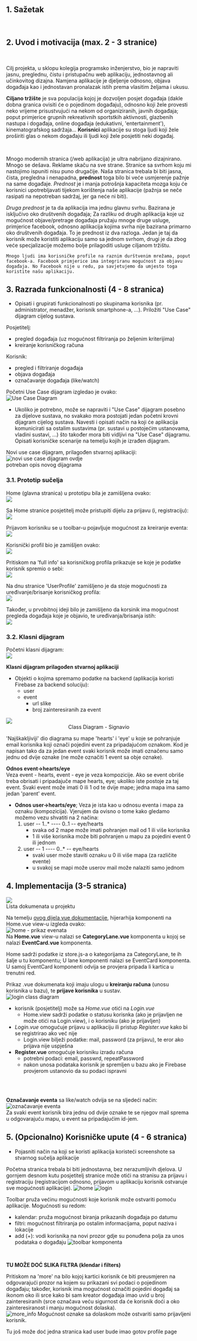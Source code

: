 <!--
ne bi bilo lose napravit neki ljepi cover page
znas,
kako dokumenti inace imaju
 -->

## 1. Sažetak

<!-- - (max.	1	stranica) -->
<br>

<div style="page-break-after:always;"></div>

## 2. Uvod i motivacija (max. 2 - 3 stranice)

<!-- - Dati kratki opis aplikacije koju razrađujemo (ciljano tržište, korisnici, te glavne prednosti koje će se
  ostvariti uvođenjem takve aplikacije u odnosu na dostupna rješenja).
- Potrebno je razložiti ciljano tržište aplikacije, opisati postojeća i konkurentska rješenja te priložiti
  SWOT analizu. Ukoliko nema konkurentskih rješanja, nego se radi o inovaciji, opisati kako se odvijao
  dosadašnji proces (npr. ručno, kroz excel dokumente, papirologiju, ...). Kroz SWOT analizu istaknuti
  bitne prednosti uvođenja takvog rješenja. Navesti koje su sve predispozicije potrebne za uvođenje
  aplikacije, ukoliko je to potrebno (npr. neka organizacija s kojom komuniciramo treba ostvariti web
  servis za pristup podacima i slično). Navesti tko sve ima koristi od uvođenja takve aplikacije, što ne
  moraju nužni biti samo krajnji korisnici, nego i neke organizacije iza toga ili s kojima se komunicira. -->

<br>

Cilj projekta, u sklopu kolegija programsko inženjerstvo, bio je napraviti jasnu, preglednu, čistu i pristupačnu web aplikaciju, jednostavnog ali učinkovitog dizajna. Namjena aplikacije je djeljenje odnosno, objava događaja kao i jednostavan pronalazak istih prema vlasitim željama i ukusu.

**Ciljano tržište** je sva populacija kojoj je dozvoljen posjet događaja (dakle dobna granica ovisiti će o pojedinom događaju), odnosno koji žele provesti neko vrijeme prisustvujući na nekom od organiziranih, javnih događaja; poput primjerice grupnih rekreativnih sportstkih aktivnosti, glazbenih nastupa i događaja, online događaja (edukativni, 'entertainment'), kinematografskog sadržaja... **Korisnici** aplikacije su stoga ljudi koji žele proširiti glas o nekom događaju ili ljudi koji žele posjetiti neki događaj.

<br>

Mnogo modernih stranica (/web aplikacija) je ultra nabrijano dizajnirano. Mnogo se dešava. Reklame skaču na sve strane. Stranice sa svrhom koju mi nastojimo ispuniti nisu puno drugačije. Naša stranica trebala bi biti jasna, čista, pregledna i nenapadna, **prednost** toga bilo bi veće usmjerenje pažnje na same događaje. _Prednost_ je i manja potrošnja kapaciteta mozga koju će korisnici upotrebljavati tijekom korištenja naše aplikacije (pažnja se neče rasipati na nepotreban sadržaj, jer ga neće ni biti).

_Druga prednost_ je ta da aplikacija ima jednu glavnu svrhu. Bazirana je isključivo oko društvenih događaja; Za razliku od drugih aplikacija koje uz mogućnost objave/pretrage događaja pružaju mnoge druge usluge, primjerice facebook, odnosno aplikacija kojima svrha nije bazirana primarno oko društvenih događaja. To je prednost iz dva razloga. Jedan je taj da korisnik može koristiti aplikaciju samo sa jednom svrhom, drugi je da zbog veće specjalizacije možemo bolje prilagoditi usluge ciljanom tržištu.

    Mnogo ljudi ima korisničke profile na raznim durštvenim mrežama, poput facebook-a. Facebook primjerice ima integriranu mogućnost za objavu događaja. No Facebook nije u redu, pa savjetujemo da umjesto toga koristite našu aplikaciju.

<div style="page-break-after:always;"></div>

## 3. Razrada funkcionalnosti (4 - 8 stranica)

<!-- - Opisati i grupirati funkcionalnosti po skupinama korisnika (pr. administrator, menadžer, korisnik
  smartphone-a, ...). Priložiti "Use Case" dijagram cijelog sustava. Ukoliko je potrebno, može se
  napraviti i "Use Case" dijagram posebno za dijelove sustava, no svakako mora postojati jedan početni
  krovni dijagram cijelog sustava. Navesti i opisati način na koji će aplikacija komunicirati sa ostalim
  sustavima (pr. sustavi u postojećim ustanovama, vladini sustavi, ...) što također mora biti vidljivi na
  "Use Case" dijagramu. Opisati korisničke scenarije na temelju kojih je
  izrađen dijagram. -->

<!-- <br> -->

- Opisati i grupirati funkcionalnosti po skupinama korisnika (pr. administrator, menadžer, korisnik
  smartphone-a, ...). Priložiti "Use Case" dijagram cijelog sustava.

Posjetitelj:
  - pregled događaja (uz mogućnost filtriranja po željenim kriterijima)
  - kreiranje korisničkog računa

Korisnik:
  - pregled i filtriranje događaja
  - objava događaja
  - označavanje događaja (like/watch)

Početni Use Case dijagram izgledao je ovako:   
![Use Case Diagram](dijagrami/Use_Case_Diagram_prvi.png)

<div style="page-break-after:always;"></div>

- Ukoliko je potrebno, može se
  napraviti i "Use Case" dijagram posebno za dijelove sustava, no svakako mora postojati jedan početni
  krovni dijagram cijelog sustava. Navesti i opisati način na koji će aplikacija komunicirati sa ostalim
  sustavima (pr. sustavi u postojećim ustanovama, vladini sustavi, ...) što također mora biti vidljivi na
  "Use Case" dijagramu. Opisati korisničke scenarije na temelju kojih je
  izrađen dijagram.

Novi use case dijagram, prilagođen stvarnoj aplikaciji:   
![novi use case dijagram ovdje]()   
potreban opis novog dijagrama


<div style="page-break-after:always;"></div>

### 3.1. Prototip sučelja

<!-- - Ako želite, priložiti i kako je izgledao prototip sučelja za aplikaciju. To može biti u obliku nekoliko
  "ekrana": prijava, početni izbornik (ako ima), podešavanje opcija (ako treba) te svakako ekrane za
  kompliciranije procese. -->

Home (glavna stranica) u prototipu bila je zamišljena ovako:   
![](prototip/prototip_home.png)

Sa Home stranice posjetitelj može pristupiti dijelu za prijavu (i, registraciju):    
![](prototip/prototip_login.png)

Prijavom korisniku se u toolbar-u pojavljuje mogućnost za kreiranje eventa:    
![](prototip/home_prijavljen.png)

Korisnički profil bio je zamišljen ovako:    
![](prototip/user_profile.png)

Pritiskom na 'full info' sa korisničkog profila prikazuje se koje je podatke korisnik spremio o sebi:    
![](prototip/user_full_info.png)

Na dnu stranice 'UserProfile' zamišljeno je da stoje mogućnosti za uređivanje/brisanje korisničkog profila:    
![](prototip/user_settings.png)

Također, u prvobitnoj ideji bilo je zamišljeno da korsinik ima mogućnost pregleda događaja koje je objavio, te uređivanja/brisanja istih:    
![](prototip/edit_event_info.png)

<div style="page-break-after:always;"></div>

### 3.2. Klasni dijagram


Početni klasni dijagram:   
![](dijagrami/UML_Class_Diagram_prvi.png)

<div style="page-break-after:always;"></div>

**Klasni dijagram prilagođen stvarnoj aplikaciji**

<!-- - Sastaviti klasni dijagram (eng. Class diagram) za objekte iz domene aplikacije koji se spremaju na
  bazu/backend (Korisnik, Račun, Artikl …) te pojasniti po potrebi ključne dijelove dijagrama (npr. zbog čega se negdje koristi agregacija, kompozicija, nasljeđivanje) ako to nije intuitivno jasno. -->

- Objekti o kojima spremamo podatke na backend (aplikacija koristi Firebase za backend soluciju):
  - user
  - event
    - url slike
    - broj zainteresiranih za event
<!-- ![](dijagrami/New_UML_Class_Diagram.png) -->
<div style="display:flex; flex-direction:column; text-align:center;">
  <img src="dijagrami/New_UML_Class_Diagram.png">
  <figcaption>Class Diagram - Signavio</figcaption>
</div>

'Najškakljiviji' dio diagrama su mape 'hearts' i 'eye' u koje se pohranjuje email korisnika koji označi pojedini event za pripadajućom oznakom. Kod je napisan tako da za jedan event svaki korisnik može imati označenu samo jednu od dvije oznake (ne može označiti 1 event sa obje oznake).

**Odnos event->hearts/eye**   
Veza event - hearts, event - eye je veza kompozicije. Ako se event obriše treba obrisati i pripadajuče mape hearts, eye; ukoliko iste postoje za taj event. Svaki event može imati 0 ili 1 od te dvije mape; jedna mapa ima samo jedan 'parent' event.

<div style="page-break-after:always;"></div>

- **Odnos user->hearts/eye**; Veza je ista kao u odnosu eventa i mapa za oznaku (kompozicija). Vjerujem da ovisno o tome kako gledamo možemo vezu shvatiti na 2 načina:
  1. user -- 1..* ---- 0..1 -- eye/hearts
     - svaka od 2 mape može imati pohranjen mail od 1 ili više korisnika
     - 1 ili više korisnika može biti pohranjen u mapu za pojedini event 0 ili jednom
  2. user -- 1 ---- 0..* -- eye/hearts
     -  svaki user može staviti oznaku u 0 ili više mapa (za različite evente)
     - u svakoj se mapi može userov mail može nalaziti samo jednom 

<!-- <br>

**KARLO - stavi tu malo ljepsi iz lucid charta**
<div style="display:flex; flex-direction:column; text-align:center;">
  <img src="dijagrami/New_UML_Class_Diagram.png">
  <figcaption>Class Diagram - Lucid Chart</figcaption>
</div> -->

<div style="page-break-after:always;"></div>


## 4. Implementacija (3-5 stranica)

<!-- - Dokumentirati koristeći klasne dijagrame na koji način su riješene ključne funkcionalnosti u
  aplikaciji (npr. Izrada računa, …) gdje je vidljivo koje se Vue komponente koriste
  (views/components), te na koji način su povezane. Vue komponentu prikazati kao jednu klasu i
  njezine „data“ kao atribute. -->

<div style="display:flex;">
  <div style="">
    <img src="4/popis_fajlova.png">
    <figcaption>Lista dokumenata u projektu</figcaption>
  </div>
</div>

Na temelju [ovog dijela vue dokumentacije](https://vuejs.org/v2/guide/components.html#Organizing-Components), hijerarhija komponenti na Home.vue view-u izgleda ovako:      
![home - prikaz evenata](4/home_prikaz_evenata.png)    
Na **Home.vue** view-u nalazi se **CategoryLane.vue** komponenta u kojoj se nalazi **EventCard.vue** komponenta.

Home sadrži podatke iz store.js-a o kategorijama za CategoryLane, te ih šalje u tu komponentu; U lane komponenti nalazi se EventCard komponenta. U samoj EventCard komponenti odvija se provjera pripada li kartica u trenutni red.

<div style="page-break-after:always;"></div>

Prikaz .vue dokumenata koji imaju ulogu u **kreiranju računa** (unosu korisnika u bazu), te **prijave korisnika** u sustav.   
![login class diagram](4/login_class_diagram.png)


- korisnik (posjetitelj) može sa *Home.vue* otići na *Login.vue*
  - Home.view sadrži podatke o statusu korisnka (ako je prijavljen ne može otići na Login.view), i o korisniku (ako je prijavljen)
- *Login.vue* omogućuje prijavu u aplikaciju ili pristup *Register.vue* kako bi se registrirao ako već nije
  - Login.view bilježi podatke: mail, password (za prijavu), te eror ako prijava nije uspješna
- **Register.vue** omogućuje korisniku izradu računa
  - potrebni podaci: email, passwrd, repeatPassword
  - nakon unosa podataka korisnik je spremljen u bazu ako je Firebase provjerom ustanovio da su podaci ispravni

<br><br>

**Označavanje eventa** sa like/watch odvija se na sljedeći način:    
![označavanje eventa](4/oznacavanje_eventa.png)   
Za svaki event korisnik bira jednu od dvije oznake te se njegov mail sprema u odgovarajuću mapu, u event sa pripadajućim id-jem.


<div style="page-break-after:always;"></div>

## 5. (Opcionalno) Korisničke upute (4 - 6 stranica)

- Pojasniti način na koji se koristi aplikacija koristeći screenshote sa stvarnog sučelja aplikacije

Početna stranica trebala bi biti jednostavna, bez nerazumljivih djelova. U gornjem desnom kutu posjetitelj stranice može otići na stranisu za prijavu i registraciju (registracijom odnosno, prijavom u aplikaciju korisnik ostvaruje sve mogućnosti aplikacije).
![home](5_upute/home_loggedout.png)
![login](5_upute/login.png)


Toolbar pruža većinu mogućnosti koje korisnik može ostvariti pomoću aplikacije. Mogućnosti su redom:

- kalendar: pruža mogućnost biranja prikazanih događaja po datumu
- filtri: mogućnost filtriranja po ostalim informacijama, poput naziva i lokacije
- add (+): vodi korisnika na novi prozor gdje su ponuđena polja za unos podataka o događaju
  ![toolbar komponenta](5_upute/toolbar.png)


<br>

**TU MOŽE DOĆ SLIKA FILTRA (klendar i filters)**

<div style="page-break-after:always;"></div>


Pritiskom na 'more' na bilo kojoj kartici korisnik će biti preusmjeren na odgovarajući prozor na kojem su prikazani svi podaci o pojedinom događaju; također, korisnik ima mogućnost označiti pojedini događaj sa ikonom oko ili srce kako bi sam kreator događaja imao uvid u broj zainteresiranih (srce označava veću sigurnost da će korisnik doći a oko zainteresiranost i manju mogućnost dolaska).  
![more_info](5_upute/more_info.png)
Mogućnost oznake sa dolaskom može ostvariti samo prijavljeni korisnik.

<div style="page-break-after:always;"></div>

Tu još može doć jedna stranica kad user bude imao gotov profile page
